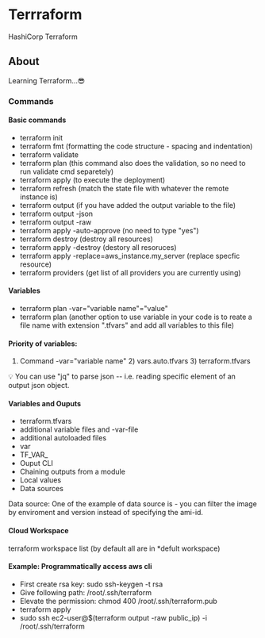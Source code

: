 # Terrraform
HashiCorp Terraform

## About
Learning Terraform...😎

### Commands
#### Basic commands
- terraform init 
- terraform fmt     (formatting the code structure - spacing and indentation)
- terraform validate
- terraform plan    (this command also does the validation, so no need to run validate cmd separetely)
- terraform apply   (to execute the deployment)
- terraform refresh (match the state file with whatever the remote instance is)
- terraform output  (if you have added the output variable to the file)
- terraform output -json
- terraform output -raw <name of the parameter> 
- terraform apply -auto-approve (no need to type "yes")
- terraform destroy (destroy all resources)
- terraform apply -destroy (destory all resoruces)
- terraform apply -replace=aws_instance.my_server (replace specfic resource)
- terraform providers (get list of all providers you are currently using)
#### Variables
- terraform plan -var="variable name"="value"
- terraform plan (another option to use variable in your code is to reate a file name with extension ".tfvars" and add all variables to this file)

#### Priority of variables:
1) Command -var="variable name" 2) vars.auto.tfvars 3) terraform.tfvars

💡 You can use "jq" to parse json -- i.e. reading specific element of an output json object.
#### Variables and Ouputs

- terraform.tfvars
- additional variable files and -var-file
- additional autoloaded files
- var
- TF_VAR_
- Ouput CLI
- Chaining outputs from a module
- Local values
- Data sources 

Data source: One of the example of data source is - you can filter the image by enviroment and version instead of specifying the ami-id.

#### Cloud Workspace
terraform workspace list (by default all are in *defult workspace)

#### Example: Programmatically access aws cli
- First create rsa key: sudo ssh-keygen -t rsa   
- Give following path: /root/.ssh/terraform
- Elevate the permission: chmod 400 /root/.ssh/terraform.pub
- terraform apply 
- sudo ssh ec2-user@$(terraform output -raw public_ip) -i /root/.ssh/terraform


